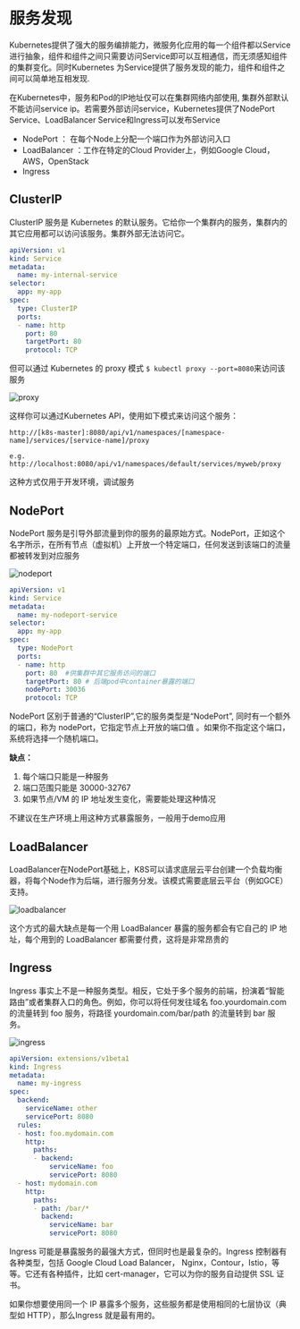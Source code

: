 # 服务发现

Kubernetes提供了强大的服务编排能力，微服务化应用的每一个组件都以Service进行抽象，组件和组件之间只需要访问Service即可以互相通信，而无须感知组件的集群变化。同时Kubernetes 为Service提供了服务发现的能力，组件和组件之间可以简单地互相发现.

在Kubernetes中，服务和Pod的IP地址仅可以在集群网络内部使用, 集群外部默认不能访问service ip。若需要外部访问service，Kubernetes提供了NodePort Service、LoadBalancer Service和Ingress可以发布Service

- NodePort ： 在每个Node上分配一个端口作为外部访问入口
- LoadBalancer ：工作在特定的Cloud Provider上，例如Google Cloud，AWS，OpenStack
- Ingress

## ClusterIP

ClusterIP 服务是 Kubernetes 的默认服务。它给你一个集群内的服务，集群内的其它应用都可以访问该服务。集群外部无法访问它。

``` yaml
apiVersion: v1
kind: Service
metadata:  
  name: my-internal-service
selector:
  app: my-app
spec:
  type: ClusterIP
  ports:  
  - name: http
    port: 80
    targetPort: 80
    protocol: TCP
```

但可以通过 Kubernetes 的 proxy 模式 `$ kubectl proxy --port=8080`来访问该服务

![proxy](./images/proxy.png)

这样你可以通过Kubernetes API，使用如下模式来访问这个服务：

`http://[k8s-master]:8080/api/v1/namespaces/[namespace-name]/services/[service-name]/proxy`

`e.g. http://localhost:8080/api/v1/namespaces/default/services/myweb/proxy`

这种方式仅用于开发环境，调试服务

## NodePort

NodePort 服务是引导外部流量到你的服务的最原始方式。NodePort，正如这个名字所示，在所有节点（虚拟机）上开放一个特定端口，任何发送到该端口的流量都被转发到对应服务

![nodeport](images/nodeport.png)

```yaml
apiVersion: v1
kind: Service
metadata:  
  name: my-nodeport-service
selector:
  app: my-app
spec:
  type: NodePort
  ports:  
  - name: http
    port: 80  #供集群中其它服务访问的端口
    targetPort: 80 # 后端pod中container暴露的端口
    nodePort: 30036
    protocol: TCP
```

NodePort 区别于普通的“ClusterIP”,它的服务类型是“NodePort”, 同时有一个额外的端口，称为 nodePort，它指定节点上开放的端口值 。如果你不指定这个端口，系统将选择一个随机端口。

**缺点：**

1. 每个端口只能是一种服务
2. 端口范围只能是 30000-32767
3. 如果节点/VM 的 IP 地址发生变化，需要能处理这种情况

不建议在生产环境上用这种方式暴露服务，一般用于demo应用

## LoadBalancer

LoadBalancer在NodePort基础上，K8S可以请求底层云平台创建一个负载均衡器，将每个Node作为后端，进行服务分发。该模式需要底层云平台（例如GCE）支持。

![loadbalancer](images/loadbalancer.png)

这个方式的最大缺点是每一个用 LoadBalancer 暴露的服务都会有它自己的 IP 地址，每个用到的 LoadBalancer 都需要付费，这将是非常昂贵的

## Ingress

Ingress 事实上不是一种服务类型。相反，它处于多个服务的前端，扮演着“智能路由”或者集群入口的角色。例如，你可以将任何发往域名 foo.yourdomain.com 的流量转到 foo 服务，将路径 yourdomain.com/bar/path 的流量转到 bar 服务。

![ingress](images/ingress.png)

``` yaml
apiVersion: extensions/v1beta1
kind: Ingress
metadata:
  name: my-ingress
spec:
  backend:
    serviceName: other
    servicePort: 8080
  rules:
  - host: foo.mydomain.com
    http:
      paths:
      - backend:
          serviceName: foo
          servicePort: 8080
  - host: mydomain.com
    http:
      paths:
      - path: /bar/*
        backend:
          serviceName: bar
          servicePort: 8080
```

Ingress 可能是暴露服务的最强大方式，但同时也是最复杂的。Ingress 控制器有各种类型，包括 Google Cloud Load Balancer， Nginx，Contour，Istio，等等。它还有各种插件，比如 cert-manager，它可以为你的服务自动提供 SSL 证书。

如果你想要使用同一个 IP 暴露多个服务，这些服务都是使用相同的七层协议（典型如 HTTP），那么Ingress 就是最有用的。
